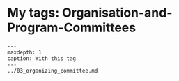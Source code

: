 # My tags: Organisation-and-Program-Committees

```{toctree}
---
maxdepth: 1
caption: With this tag
---
../03_organizing_committee.md
```
